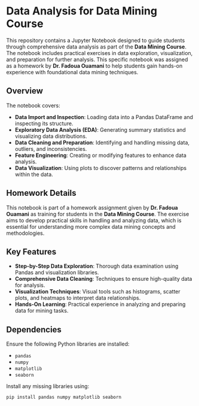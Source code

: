 # Data Analysis for Data Mining Course

This repository contains a Jupyter Notebook designed to guide students through comprehensive data analysis as part of the **Data Mining Course**. The notebook includes practical exercises in data exploration, visualization, and preparation for further analysis. This specific notebook was assigned as a homework by **Dr. Fadoua Ouamani** to help students gain hands-on experience with foundational data mining techniques.

## Overview

The notebook covers:
- **Data Import and Inspection**: Loading data into a Pandas DataFrame and inspecting its structure.
- **Exploratory Data Analysis (EDA)**: Generating summary statistics and visualizing data distributions.
- **Data Cleaning and Preparation**: Identifying and handling missing data, outliers, and inconsistencies.
- **Feature Engineering**: Creating or modifying features to enhance data analysis.
- **Data Visualization**: Using plots to discover patterns and relationships within the data.

## Homework Details

This notebook is part of a homework assignment given by **Dr. Fadoua Ouamani** as training for students in the **Data Mining Course**. The exercise aims to develop practical skills in handling and analyzing data, which is essential for understanding more complex data mining concepts and methodologies.

## Key Features

- **Step-by-Step Data Exploration**: Thorough data examination using Pandas and visualization libraries.
- **Comprehensive Data Cleaning**: Techniques to ensure high-quality data for analysis.
- **Visualization Techniques**: Visual tools such as histograms, scatter plots, and heatmaps to interpret data relationships.
- **Hands-On Learning**: Practical experience in analyzing and preparing data for mining tasks.

## Dependencies

Ensure the following Python libraries are installed:
- `pandas`
- `numpy`
- `matplotlib`
- `seaborn`

Install any missing libraries using:
```bash
pip install pandas numpy matplotlib seaborn
